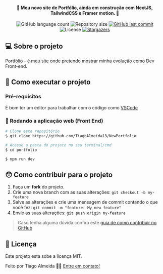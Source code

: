 


<h4 align="center"> 
	🚧 Meu novo site de Portfólio, ainda em construção com NextJS, TailwindCSS e Framer motion. 🚧
</h4>

<p align="center">
  <img alt="GitHub language count" src="https://img.shields.io/github/languages/count/TiagoAlmeida13/NewPortfolio?color=%2304D361">

  <img alt="Repository size" src="https://img.shields.io/github/repo-size/TiagoAlmeida13/NewPortfolio">

  	
  
  <a href="https://github.com/TiagoAlmeida13/NewPortfolio/commits/master">
    <img alt="GitHub last commit" src="https://img.shields.io/github/last-commit/TiagoAlmeida13/NewPortfolio">
  </a>

  <img alt="License" src="https://img.shields.io/badge/license-MIT-brightgreen">
   <a href="https://github.com/TiagoAlmeida13/NewPortfolio/stargazers">
    <img alt="Stargazers" src="https://img.shields.io/github/stars/TiagoAlmeida13/NewPortfolio?style=social">
  </a>
</p>

## 💻 Sobre o projeto

Portfólio - é meu site onde pretendo mostrar minha evolução como Dev Front-end.



## 🚀 Como executar o projeto

### Pré-requisitos
É bom ter um editor para trabalhar com o código como [VSCode][vscode]

### 🧭 Rodando a aplicação web (Front End)

```bash
# Clone este repositório
$ git clone https://github.com/TiagoAlmeida13/NewPortfolio

# Acesse a pasta do projeto no seu terminal/cmd
$ cd portfolio

$ npm run dev

```

## 😯 Como contribuir para o projeto

1. Faça um **fork** do projeto.
2. Crie uma nova branch com as suas alterações: `git checkout -b my-feature`
3. Salve as alterações e crie uma mensagem de commit contando o que você fez: `git commit -m "feature: My new feature"`
4. Envie as suas alterações: `git push origin my-feature`
> Caso tenha alguma dúvida confira este [guia de como contribuir no GitHub](https://github.com/firstcontributions/first-contributions)


## 📝 Licença

Este projeto esta sobe a licença MIT.

Feito por Tiago Almeida 👋🏽 [Entre em contato!](linkedin.com/in/tiago-machadoalmeida/)

[vscode]: https://code.visualstudio.com/
[license]: https://opensource.org/licenses/MIT
[portfolio]: https://tiagoalmeida13.github.io/NewPortfolio/
